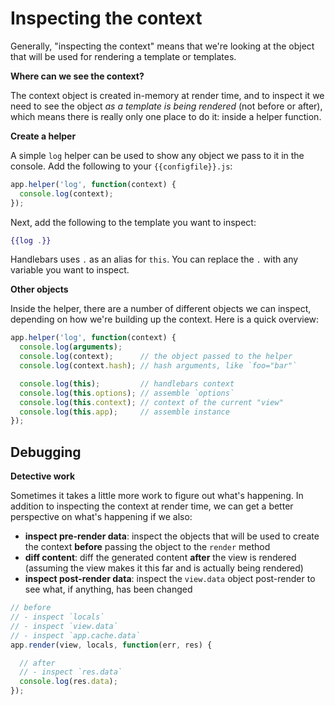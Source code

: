 # Inspecting the context

Generally, "inspecting the context" means that we're looking at the object that will be used for rendering a template or templates.

**Where can we see the context?**

The context object is created in-memory at render time, and to inspect it we need to see the object _as a template is being rendered_ (not before or after), which means there is really only one place to do it: inside a helper function.

**Create a helper**

A simple `log` helper can be used to show any object we pass to it in the console. Add the following to your `{{configfile}}.js`:

```js
app.helper('log', function(context) {
  console.log(context);
});
```
Next, add the following to the template you want to inspect:

```handlebars
{{log .}}
```
Handlebars uses `.` as an alias for `this`. You can replace the `.` with any variable you want to inspect.

**Other objects**

Inside the helper, there are a number of different objects we can inspect, depending on how we're building up the context. Here is a quick overview:

```js
app.helper('log', function(context) {
  console.log(arguments);
  console.log(context);      // the object passed to the helper
  console.log(context.hash); // hash arguments, like `foo="bar"`

  console.log(this);         // handlebars context
  console.log(this.options); // assemble `options`
  console.log(this.context); // context of the current "view"
  console.log(this.app);     // assemble instance
});
```

## Debugging

**Detective work**

Sometimes it takes a little more work to figure out what's happening. In addition to inspecting the context at render time, we can get a better perspective on what's happening if we also:

- **inspect pre-render data**: inspect the objects that will be used to create the context **before** passing the object to the `render` method
- **diff content**: diff the generated content **after** the view is rendered (assuming the view makes it this far and is actually being rendered)
- **inspect post-render data**: inspect the `view.data` object post-render to see what, if anything, has been changed

```js
// before
// - inspect `locals`
// - inspect `view.data`
// - inspect `app.cache.data`
app.render(view, locals, function(err, res) {

  // after
  // - inspect `res.data`
  console.log(res.data);
});
```